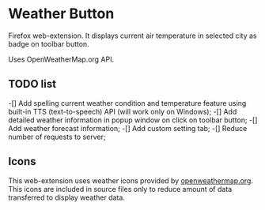 # Weather Button

Firefox web-extension.
It displays current air temperature in selected city as badge on toolbar button.

Uses OpenWeatherMap.org API.

## TODO list

-[] Add spelling current weather condition and temperature feature using built-in TTS (text-to-speech) API (will work only on Windows);
-[] Add detailed weather information in popup window on click on toolbar button;
-[] Add weather forecast information;
-[] Add custom setting tab;
-[] Reduce number of requests to server;


## Icons

This web-extension uses weather icons provided by [openweathermap.org](https://openweathermap.org/weather-conditions).
 This icons are included in source files only to reduce amount of data transferred to display weather data.


